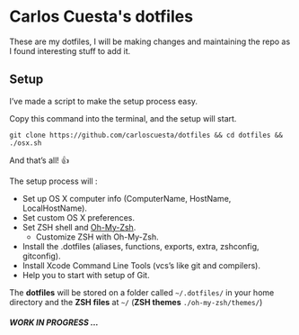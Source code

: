 # Carlos Cuesta's dotfiles

These are my dotfiles, I will be making changes and maintaining the repo as I found interesting stuff to add it.

## Setup 

I’ve made a script to make the setup process easy. 

Copy this command into the terminal, and the setup will start.

`git clone https://github.com/carloscuesta/dotfiles && cd dotfiles && ./osx.sh`

And that’s all! :thumbsup:

The setup process will : 

* Set up OS X computer info (ComputerName, HostName, LocalHostName).
* Set custom OS X preferences.
* Set ZSH shell and [Oh-My-Zsh](https://github.com/robbyrussell/oh-my-zsh).
	* Customize ZSH with Oh-My-Zsh.
* Install the .dotfiles (aliases, functions, exports, extra, zshconfig, gitconfig).
* Install Xcode Command Line Tools (vcs’s like git and compilers).
* Help you to start with setup of Git.

The **dotfiles** will be stored on a folder called `~/.dotfiles/` in your home directory and the **ZSH files** at `~/` (**ZSH themes** `./oh-my-zsh/themes/`)

##### WORK IN PROGRESS ...